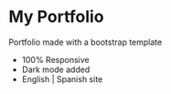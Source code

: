 # My Portfolio
Portfolio made with a bootstrap template

- 100% Responsive
- Dark mode added
- English | Spanish site

